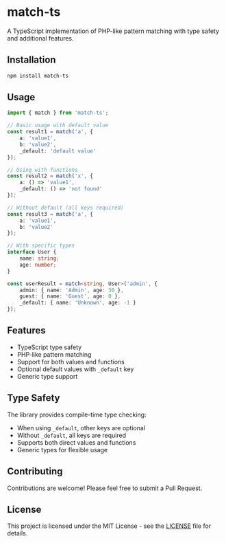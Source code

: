 # match-ts

A TypeScript implementation of PHP-like pattern matching with type safety and additional features.

## Installation

```bash
npm install match-ts
```

## Usage

```typescript
import { match } from 'match-ts';

// Basic usage with default value
const result1 = match('a', {
    a: 'value1',
    b: 'value2',
    _default: 'default value'
});

// Using with functions
const result2 = match('x', {
    a: () => 'value1',
    _default: () => 'not found'
});

// Without default (all keys required)
const result3 = match('a', {
    a: 'value1',
    b: 'value2'
});

// With specific types
interface User {
    name: string;
    age: number;
}

const userResult = match<string, User>('admin', {
    admin: { name: 'Admin', age: 30 },
    guest: { name: 'Guest', age: 0 },
    _default: { name: 'Unknown', age: -1 }
});
```

## Features

- TypeScript type safety
- PHP-like pattern matching
- Support for both values and functions
- Optional default values with `_default` key
- Generic type support

## Type Safety

The library provides compile-time type checking:
- When using `_default`, other keys are optional
- Without `_default`, all keys are required
- Supports both direct values and functions
- Generic types for flexible usage

## Contributing

Contributions are welcome! Please feel free to submit a Pull Request.

## License

This project is licensed under the MIT License - see the [LICENSE](LICENSE) file for details.